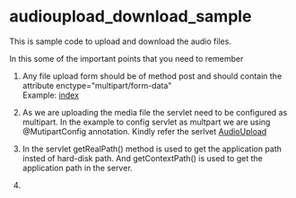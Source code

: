 # audioupload_download_sample


This is sample code to upload and download the audio files.


In this some of the important points that you need to remember 

1. Any file upload form should be of method post and should contain the attribute enctype="multipart/form-data"  
  Example: [index](https://github.com/ebinezerp/audioupload_download_sample/blob/master/WebContent/index.jsp)
  
2. As we are uploading the media file the servlet need to be configured as multipart. In the example to config servlet as multpart we are using @MutipartConfig annotation. Kindly refer the serlvet [AudioUpload](https://github.com/ebinezerp/audioupload_download_sample/blob/master/src/audioupload/AudioUpload.java)


3. In the servlet getRealPath() method is used to get the application path insted of hard-disk path. And getContextPath() is used to get the application path in the server.

4. 
